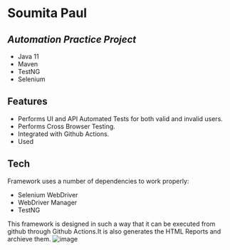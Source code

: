 # Soumita Paul
## _Automation Practice Project_

- Java 11
- Maven
- TestNG
- Selenium


## Features

- Performs UI and API Automated Tests for both valid and invalid users.
- Performs Cross Browser Testing.
- Integrated with Github Actions.
- Used


## Tech

Framework uses a number of dependencies to work properly:

- Selenium WebDriver
- WebDriver Manager
- TestNG

This framework is designed in such a way that it can be executed from github through Github Actions.It is also generates the HTML Reports and archieve them.
![image](https://github.com/user-attachments/assets/5aa6d6b3-86f8-46f6-908b-0d1a665421b4)




